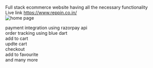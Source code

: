 Full stack ecommerce website having all the necessary functionality <br />
Live link https://www.reppin.co.in/
<br />
![home page]([https://github.com/[username]/[reponame]/blob/[branch]/image.jpg?raw=true](https://raw.githubusercontent.com/avinesh2101/reppin2.0/master/image.png))

payment integration using razorpay api <br />
order tracking using blue dart <br />
add to cart <br />
updte cart <br />
checkout <br />
add to favourite <br />
and many more


